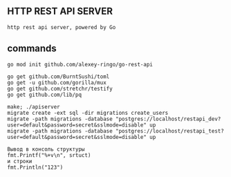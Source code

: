 ## HTTP REST API SERVER
    http rest api server, powered by Go

## commands
    go mod init github.com/alexey-ringo/go-rest-api

    go get github.com/BurntSushi/toml
    go get -u github.com/gorilla/mux
    go get github.com/stretchr/testify
    go get github.com/lib/pq

    make; ./apiserver
    migrate create -ext sql -dir migrations create_users
    migrate -path migrations -database "postgres://localhost/restapi_dev?user=default&password=secret&sslmode=disable" up
    migrate -path migrations -database "postgres://localhost/restapi_test?user=default&password=secret&sslmode=disable" up

    Вывод в консоль структуры
    fmt.Printf("%+v\n", srtuct)
    и строки
	fmt.Println("123")